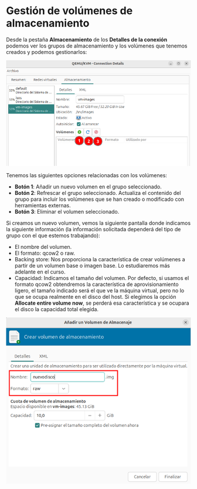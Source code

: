 # Gestión de volúmenes de almacenamiento

Desde la pestaña **Almacenamiento** de los **Detalles de la conexión** podemos ver los grupos de almacenamiento y los volúmenes que tenemos creados y podemos gestionarlos:

![volumen](img/volumen1.png)

Tenemos las siguientes opciones relacionadas con los volúmenes:

* **Botón 1**: Añadir un nuevo volumen en el grupo seleccionado.
* **Botón 2**: Refrescar el grupo seleccionado. Actualiza el contenido del grupo para incluir los volúmenes que se han creado o modificado con herramientas externas.
* **Botón 3**: Eliminar el volumen seleccionado.

Si creamos un nuevo volumen, vemos la siguiente pantalla donde indicamos la siguiente información (la información solicitada dependerá del tipo de grupo con el que estemos trabajando):

* El nombre del volumen.
* El formato: qcow2 o raw.
* Backing store: Nos proporciona la característica de crear volúmenes a partir de un volumen base o imagen base. Lo estudiaremos más adelante en el curso.
* Capacidad: Indicamos el tamaño del volumen. Por defecto, si usamos el formato qcow2 obtendremos la característica de aprovisionamiento ligero, el tamaño indicado será el que ve la máquina virtual, pero no lo que se ocupa realmente en el disco del host. Si elegimos la opción **Allocate entire volume now**, se perderá esa característica y se ocupara el disco la capacidad total elegida.

![volumen](img/volumen2.png)
